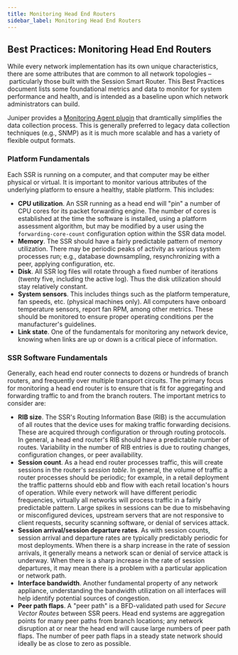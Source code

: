 ```yaml
---
title: Monitoring Head End Routers
sidebar_label: Monitoring Head End Routers
---
```


## Best Practices: Monitoring Head End Routers

While every network implementation has its own unique characteristics, there are some attributes that are common to all network topologies – particularly those built with the Session Smart Router. This Best Practices document lists some foundational metrics and data to monitor for system performance and health, and is intended as a baseline upon which network administrators can build.

Juniper provides a [Monitoring Agent plugin](plugin_monitoring_agent.md) that dramtically simplifies the data collection process. This is generally preferred to legacy data collection techniques (e.g., SNMP) as it is much more scalable and has a variety of flexible output formats.

### Platform Fundamentals

Each SSR is running on a computer, and that computer may be either physical or virtual. It is important to monitor various attributes of the underlying platform to ensure a healthy, stable platform. This includes:

- **CPU utilization**. An SSR running as a head end will "pin" a number of CPU cores for its packet forwarding engine. The number of cores is established at the time the software is installed, using a platform assessment algorithm, but may be modified by a user using the `forwarding-core-count` configuration option within the SSR data model.
- **Memory**. The SSR should have a fairly predictable pattern of memory utilization. There may be periodic peaks of activity as various system processes run; e.g., database downsampling, resynchronizing with a peer, applying configuration, etc.
- **Disk**. All SSR log files will rotate through a fixed number of iterations (twenty five, including the active log). Thus the disk utilization should stay relatively constant.
- **System sensors**. This includes things such as the platform temperature, fan speeds, etc. (physical machines only). All computers have onboard temperature sensors, report fan RPM, among other metrics. These should be monitored to ensure proper operating conditions per the manufacturer's guidelines.
- **Link state**. One of the fundamentals for monitoring any network device, knowing when links are up or down is a critical piece of information.

### SSR Software Fundamentals

Generally, each head end router connects to dozens or hundreds of branch routers, and frequently over multiple transport circuits. The primary focus for monitoring a head end router is to ensure that is fit for aggregating and forwarding traffic to and from the branch routers. The important metrics to consider are:

- **RIB size**. The SSR's Routing Information Base (RIB) is the accumulation of all routes that the device uses for making traffic forwarding decisions. These are acquired through configuration or through routing protocols. In general, a head end router's RIB should have a predictable number of routes. Variability in the number of RIB entries is due to routing changes, configuration changes, or peer availability.
- **Session count**. As a head end router processes traffic, this will create sessions in the router's *session table*. In general, the volume of traffic a router processes should be periodic; for example, in a retail deployment the traffic patterns should ebb and flow with each retail location's hours of operation. While every network will have different periodic frequencies, virtually all networks will process traffic in a fairly predictable pattern. Large spikes in sessions can be due to misbehaving or misconfigured devices, upstream servers that are not responsive to client requests, security scanning software, or denial of services attack.
- **Session arrival/session departure rates**. As with session counts, session arrival and departure rates are typically predictably periodic for most deployments. When there is a sharp increase in the rate of session arrivals, it generally means a network scan or denial of service attack is underway. When there is a sharp increase in the rate of session departures, it may mean there is a problem with a particular application or network path.
- **Interface bandwidth**. Another fundamental property of any network appliance, understanding the bandwidth utilization on all interfaces will help identify potential sources of congestion.
- **Peer path flaps**. A "peer path" is a BFD-validated path used for *Secure Vector Routes* between SSR peers. Head end systems are aggregation points for many peer paths from branch locations; any network disruption at or near the head end will cause large numbers of peer path flaps. The number of peer path flaps in a steady state network should ideally be as close to zero as possible.
